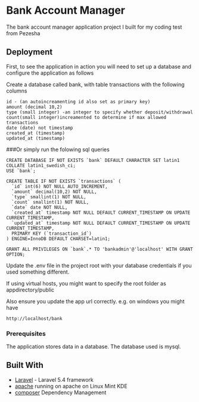 # Bank Account Manager

The bank account manager application project I built for my coding test from Pezesha

## Deployment

First, to see the application in action you will need to set up a database and configure the application as follows

Create a database called bank, with table transactions with the following columns
```
id - (an autoincreamenting id also set as primary key)
amount (decimal 10,2)
type (small integer) -an integer to specify whether deposit/withdrawal
count(small integer)increamented to determine if max allowed transactions
date (date) not timestamp
created_at (timestamp)
updated_at (timestamp)
```
###Or simply run the folowing sql queries
```
CREATE DATABASE IF NOT EXISTS `bank` DEFAULT CHARACTER SET latin1 COLLATE latin1_swedish_ci;
USE `bank`;

CREATE TABLE IF NOT EXISTS `transactions` (
  `id` int(6) NOT NULL AUTO_INCREMENT,
  `amount` decimal(10,2) NOT NULL,
  `type` smallint(1) NOT NULL,
  `count` smallint(1) NOT NULL,
  `date` date NOT NULL,
  `created_at` timestamp NOT NULL DEFAULT CURRENT_TIMESTAMP ON UPDATE CURRENT_TIMESTAMP,
  `updated_at` timestamp NOT NULL DEFAULT CURRENT_TIMESTAMP ON UPDATE CURRENT_TIMESTAMP,
  PRIMARY KEY (`transaction_id`)
) ENGINE=InnoDB DEFAULT CHARSET=latin1;

GRANT ALL PRIVILEGES ON `bank`.* TO 'bankadmin'@'localhost' WITH GRANT OPTION;
```
Update the .env file in the project root with your database credentials if you used something different.

If using virtual hosts, you might want to specify the root folder as appdirectory/public

Also ensure you update the app url correctly. e.g. on windows you might have
```
http://localhost/bank
```

### Prerequisites

The application stores data in a database.
The database used is mysql.

## Built With

* [Laravel](https://laravel.com/docs/5.4) - Laravel 5.4 framework
* [apache](https://www.apache.org/) running on apache on Linux Mint KDE
* [composer](https://getcomposer.org/doc/) Dependency Management
